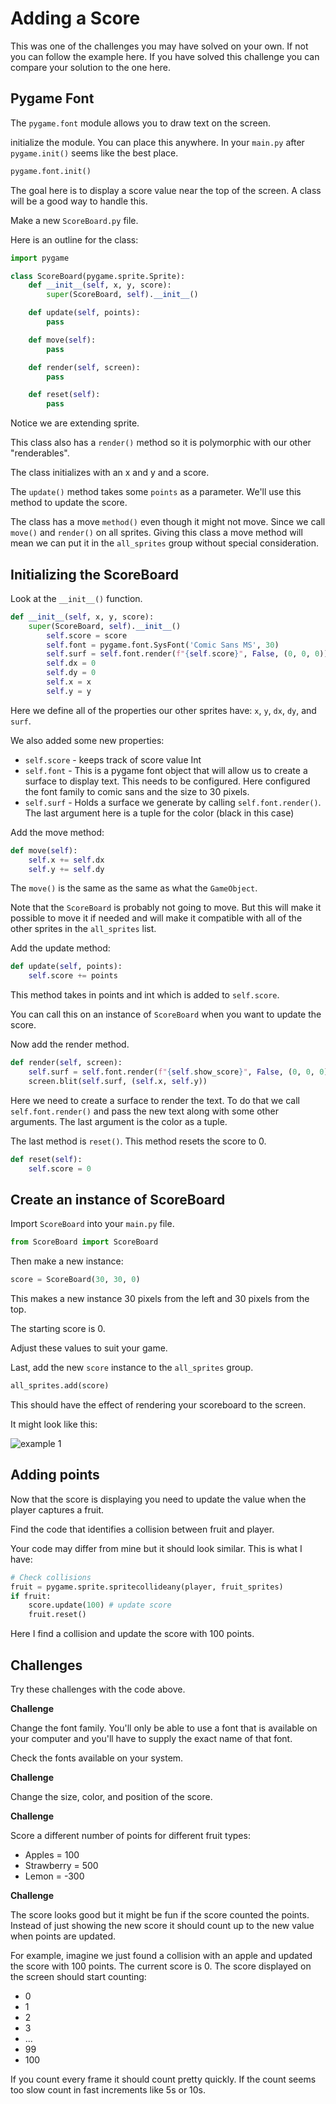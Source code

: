 # Adding a Score

This was one of the challenges you may have solved on your own. If not you can follow the example here. If you have solved this challenge you can compare your solution to the one here. 

## Pygame Font

The `pygame.font` module allows you to draw text on the screen. 

initialize the module. You can place this anywhere. In your `main.py` after `pygame.init()` seems like the best place. 

```python
pygame.font.init()
```

The goal here is to display a score value near the top of the screen. A class will be a good way to handle this. 

Make a new `ScoreBoard.py` file. 

Here is an outline for the class: 

```python
import pygame

class ScoreBoard(pygame.sprite.Sprite):
	def __init__(self, x, y, score):
		super(ScoreBoard, self).__init__()

	def update(self, points):
		pass

	def move(self):
		pass

	def render(self, screen):
		pass

	def reset(self):
		pass

```

Notice we are extending sprite. 

This class also has a `render()` method so it is polymorphic with our other "renderables".

The class initializes with an x and y and a score. 

The `update()` method takes some `points` as a parameter. We'll use this method to update the score. 

The class has a move `method()` even though it might not move. Since we call `move()` and `render()` on all sprites. Giving this class a move method will mean we can put it in the `all_sprites` group without special consideration. 

## Initializing the ScoreBoard

Look at the `__init__()` function. 

```Python
def __init__(self, x, y, score):
	super(ScoreBoard, self).__init__()
		self.score = score
		self.font = pygame.font.SysFont('Comic Sans MS', 30)
		self.surf = self.font.render(f"{self.score}", False, (0, 0, 0))
		self.dx = 0
		self.dy = 0
		self.x = x
		self.y = y
```

Here we define all of the properties our other sprites have: `x`, `y`, `dx`, `dy`, and `surf`. 

We also added some new properties:

- `self.score` - keeps track of score value Int
- `self.font` - This is a pygame font object that will allow us to create a surface to display text. This needs to be configured. Here configured the font family to comic sans and the size to 30 pixels. 
- `self.surf` - Holds a surface we generate by calling `self.font.render()`. The last argument here is a tuple for the color (black in this case)

Add the move method: 

```python
def move(self):
	self.x += self.dx
	self.y += self.dy
```

The `move()` is the same as the same as what the `GameObject`. 

Note that the `ScoreBoard` is probably not going to move. But this will make it possible to move it if needed and will make it compatible with all of the other sprites in the `all_sprites` list. 

Add the update method: 

```python
def update(self, points):
	self.score += points
```

This method takes in points and int which is added to `self.score`. 

You can call this on an instance of `ScoreBoard` when you want to update the score. 

Now add the render method. 

```python
def render(self, screen):
	self.surf = self.font.render(f"{self.show_score}", False, (0, 0, 0))
	screen.blit(self.surf, (self.x, self.y))
```

Here we need to create a surface to render the text. To do that we call `self.font.render()` and pass the new text along with some other arguments. The last argument is the color as a tuple. 


The last method is `reset()`. This method resets the score to 0. 

```python
def reset(self):
	self.score = 0
```

## Create an instance of ScoreBoard

Import `ScoreBoard` into your `main.py` file. 

```python
from ScoreBoard import ScoreBoard
```

Then make a new instance:

```python
score = ScoreBoard(30, 30, 0)
```

This makes a new instance 30 pixels from the left and 30 pixels from the top. 

The starting score is 0. 

Adjust these values to suit your game. 

Last, add the new `score` instance to the `all_sprites` group. 

```python
all_sprites.add(score)
```

This should have the effect of rendering your scoreboard to the screen. 

It might look like this: 

![example 1](images/example-1.png)

## Adding points

Now that the score is displaying you need to update the value when the player captures a fruit. 

Find the code that identifies a collision between fruit and player. 

Your code may differ from mine but it should look similar. This is what I have: 

```python
# Check collisions
fruit = pygame.sprite.spritecollideany(player, fruit_sprites)
if fruit:
	score.update(100) # update score
	fruit.reset()
```

Here I find a collision and update the score with 100 points. 

## Challenges

Try these challenges with the code above. 

**Challenge**

Change the font family. You'll only be able to use a font that is available on your computer and you'll have to supply the exact name of that font. 

Check the fonts available on your system. 

**Challenge** 

Change the size, color, and position of the score. 

**Challenge**

Score a different number of points for different fruit types:

- Apples = 100
- Strawberry = 500
- Lemon = -300

**Challenge**

The score looks good but it might be fun if the score counted the points. Instead of just showing the new score it should count up to the new value when points are updated. 

For example, imagine we just found a collision with an apple and updated the score with 100 points. The current score is 0. The score displayed on the screen should start counting: 

- 0
- 1
- 2
- 3
- ...
- 99
- 100

If you count every frame it should count pretty quickly. If the count seems too slow count in fast increments like 5s or 10s. 


